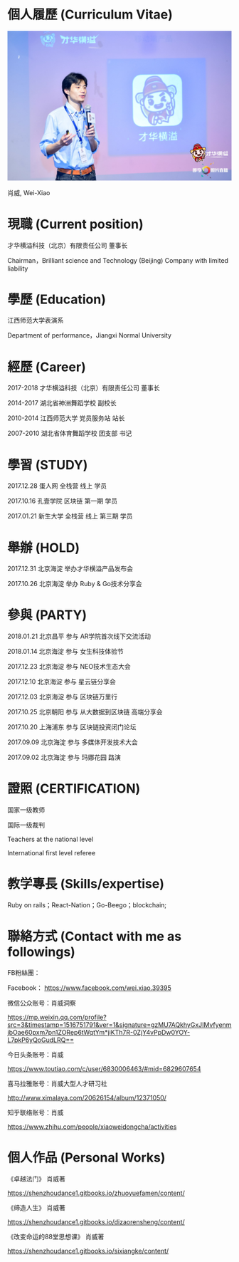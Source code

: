 # 個人履歷 (Curriculum Vitae)



[![](images/YAN-JIANG.jpg)](www.caihuahengyi.cn)

肖威, Wei-Xiao


# 現職 (Current position)
才华横溢科技（北京）有限责任公司 董事长

Chairman，Brilliant science and Technology (Beijing) Company with limited liability


# 學歷 (Education)
江西师范大学表演系

Department of performance，Jiangxi Normal University

# 經歷 (Career)
2017-2018 才华横溢科技（北京）有限责任公司 董事长

2014-2017 湖北省神洲舞蹈学校 副校长

2010-2014 江西师范大学 党员服务站 站长

2007-2010 湖北省体育舞蹈学校 团支部 书记

# 學習 (STUDY)

2017.12.28 蛋人网 全栈营 线上 学员

2017.10.16 孔壹学院 区块链 第一期 学员

2017.01.21 新生大学 全栈营 线上 第三期 学员

# 舉辦 (HOLD)

2017.12.31 北京海淀 举办才华横溢产品发布会

2017.10.26 北京海淀 举办 Ruby & Go技术分享会

# 參與 (PARTY)

2018.01.21 北京昌平 参与 AR学院首次线下交流活动

2018.01.14 北京海淀 参与 女生科技体验节

2017.12.23 北京海淀 参与 NEO技术生态大会

2017.12.10 北京海淀 参与 星云链分享会

2017.12.03 北京海淀 参与 区块链万里行

2017.10.25 北京朝阳 参与 从大数据到区块链 高端分享会

2017.10.20 上海浦东 参与 区块链投资闭门论坛

2017.09.09 北京海淀 参与 多媒体开发技术大会

2017.09.02 北京海淀 参与 玛娜花园 路演


# 證照 (CERTIFICATION)

国家一级教师

国际一级裁判

Teachers at the national level

International first level referee

# 教学專長 (Skills/expertise)

Ruby on rails；React-Nation；Go-Beego；blockchain;


# 聯絡方式 (Contact with me as followings)

FB粉絲團：

Facebook：
https://www.facebook.com/wei.xiao.39395

微信公众账号：肖威洞察

 https://mp.weixin.qq.com/profile?src=3&timestamp=1516751791&ver=1&signature=gzMU7AQkhyGxJIMvfyenmjbOae60pxm7pn1ZORep6tWqtYm*jiKTh7R-0ZjY4vPpDw0YOY-L7pkP6yQoGudLRQ==

今日头条账号：肖威

https://www.toutiao.com/c/user/6830006463/#mid=6829607654

喜马拉雅账号：肖威大型人才研习社

http://www.ximalaya.com/20626154/album/12371050/

知乎联络账号：肖威

https://www.zhihu.com/people/xiaoweidongcha/activities

# 個人作品 (Personal Works)

《卓越法门》 肖威著

https://shenzhoudance1.gitbooks.io/zhuoyuefamen/content/

《缔造人生》 肖威著

https://shenzhoudance1.gitbooks.io/dizaorensheng/content/

《改变命运的88堂思想课》 肖威著

https://shenzhoudance1.gitbooks.io/sixiangke/content/
